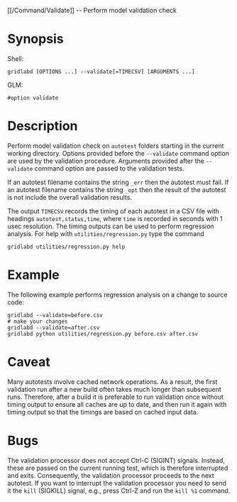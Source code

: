 [[/Command/Validate]] -- Perform model validation check

# Synopsis

Shell:

~~~
gridlabd [OPTIONS ...] --validate[=TIMECSV] [ARGUMENTS ...]
~~~

GLM:

~~~
#option validate
~~~

# Description

Perform model validation check on `autotest` folders starting in the current
working directory. Options provided before the `--validate` command option
are used by the validation procedure. Arguments provided after the
`--validate` command option are passed to the validation tests.

If an autotest filename contains the string `_err` then the autotest must
fail. If an autotest filename contains the string `_opt` then the result of
the autotest is not include the overall validation results.

The output `TIMECSV` records the timing of each autotest in a CSV file with
headings `autotest,status,time`, where `time` is recorded in seconds with 1
usec resolution. The timing outputs can be used to perform regression
analysis. For help with `utilities/regression.py` type the command

    gridlabd utilities/regression.py help

# Example

The following example performs regression analysis on a change to source code:

    gridlabd --validate=before.csv
    # make your changes
    gridlabd --validate=after.csv
    gridlabd python utilities/regression.py before.csv after.csv

# Caveat

Many autotests involve cached network operations. As a result, the first
validation run after a new build often takes much longer than subsequent
runs. Therefore, after a build it is preferable to run validation once
without timing output to ensure all caches are up to date, and then run it
again with timing output so that the timings are based on cached input data.

# Bugs

The validation processor does not accept Ctrl-C (SIGINT) signals. Instead,
these are passed on the current running test, which is therefore interrupted
and exits. Consequently, the validation processor proceeds to the next
autotest. If you want to interrupt the validation processor you need to send
it the `kill` (SIGKILL) signal, e.g., press Ctrl-Z and run the `kill %1`
command.